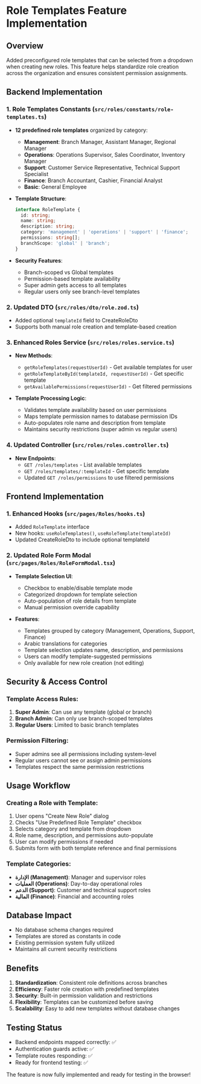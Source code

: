 # Role Templates Feature Implementation

## Overview
Added preconfigured role templates that can be selected from a dropdown when creating new roles. This feature helps standardize role creation across the organization and ensures consistent permission assignments.

## Backend Implementation

### 1. Role Templates Constants (`src/roles/constants/role-templates.ts`)
- **12 predefined role templates** organized by category:
  - **Management**: Branch Manager, Assistant Manager, Regional Manager
  - **Operations**: Operations Supervisor, Sales Coordinator, Inventory Manager
  - **Support**: Customer Service Representative, Technical Support Specialist  
  - **Finance**: Branch Accountant, Cashier, Financial Analyst
  - **Basic**: General Employee

- **Template Structure**:
  ```typescript
  interface RoleTemplate {
    id: string;
    name: string;
    description: string;
    category: 'management' | 'operations' | 'support' | 'finance';
    permissions: string[];
    branchScope: 'global' | 'branch';
  }
  ```

- **Security Features**:
  - Branch-scoped vs Global templates
  - Permission-based template availability
  - Super admin gets access to all templates
  - Regular users only see branch-level templates

### 2. Updated DTO (`src/roles/dto/role.zod.ts`)
- Added optional `templateId` field to CreateRoleDto
- Supports both manual role creation and template-based creation

### 3. Enhanced Roles Service (`src/roles/roles.service.ts`)
- **New Methods**:
  - `getRoleTemplates(requestUserId)` - Get available templates for user
  - `getRoleTemplateById(templateId, requestUserId)` - Get specific template
  - `getAvailablePermissions(requestUserId)` - Get filtered permissions

- **Template Processing Logic**:
  - Validates template availability based on user permissions
  - Maps template permission names to database permission IDs
  - Auto-populates role name and description from template
  - Maintains security restrictions (super admin vs regular users)

### 4. Updated Controller (`src/roles/roles.controller.ts`)
- **New Endpoints**:
  - `GET /roles/templates` - List available templates
  - `GET /roles/templates/:templateId` - Get specific template
  - Updated `GET /roles/permissions` to use filtered permissions

## Frontend Implementation

### 1. Enhanced Hooks (`src/pages/Roles/hooks.ts`)
- Added `RoleTemplate` interface
- New hooks: `useRoleTemplates()`, `useRoleTemplate(templateId)`
- Updated CreateRoleDto to include optional templateId

### 2. Updated Role Form Modal (`src/pages/Roles/RoleFormModal.tsx`)
- **Template Selection UI**:
  - Checkbox to enable/disable template mode
  - Categorized dropdown for template selection
  - Auto-population of role details from template
  - Manual permission override capability

- **Features**:
  - Templates grouped by category (Management, Operations, Support, Finance)
  - Arabic translations for categories
  - Template selection updates name, description, and permissions
  - Users can modify template-suggested permissions
  - Only available for new role creation (not editing)

## Security & Access Control

### Template Access Rules:
1. **Super Admin**: Can use any template (global or branch)
2. **Branch Admin**: Can only use branch-scoped templates
3. **Regular Users**: Limited to basic branch templates

### Permission Filtering:
- Super admins see all permissions including system-level
- Regular users cannot see or assign admin permissions
- Templates respect the same permission restrictions

## Usage Workflow

### Creating a Role with Template:
1. User opens "Create New Role" dialog
2. Checks "Use Predefined Role Template" checkbox
3. Selects category and template from dropdown
4. Role name, description, and permissions auto-populate
5. User can modify permissions if needed
6. Submits form with both template reference and final permissions

### Template Categories:
- **الإدارة (Management)**: Manager and supervisor roles
- **العمليات (Operations)**: Day-to-day operational roles
- **الدعم (Support)**: Customer and technical support roles  
- **المالية (Finance)**: Financial and accounting roles

## Database Impact
- No database schema changes required
- Templates are stored as constants in code
- Existing permission system fully utilized
- Maintains all current security restrictions

## Benefits
1. **Standardization**: Consistent role definitions across branches
2. **Efficiency**: Faster role creation with predefined templates
3. **Security**: Built-in permission validation and restrictions
4. **Flexibility**: Templates can be customized before saving
5. **Scalability**: Easy to add new templates without database changes

## Testing Status
- Backend endpoints mapped correctly: ✅
- Authentication guards active: ✅
- Template routes responding: ✅
- Ready for frontend testing: ✅

The feature is now fully implemented and ready for testing in the browser!